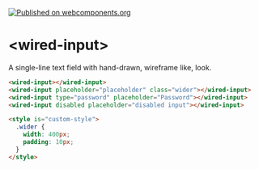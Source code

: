 [![Published on webcomponents.org](https://img.shields.io/badge/webcomponents.org-published-blue.svg)](https://www.webcomponents.org/element/wiredjs/wired-input)

# \<wired-input\>

A single-line text field with hand-drawn, wireframe like, look. 

<!--
```
<custom-element-demo>
  <template>
    <script src="../webcomponentsjs/webcomponents-lite.js"></script>
    <link rel="import" href="wired-input.html">
    <style is="custom-style">
      wired-input {
        margin: 5px 0;
        display: block;
      }
      .wider {
        width: 400px;
        padding: 10px;
      }
    </style>
    <next-code-block></next-code-block>
  </template>
</custom-element-demo>
```
-->
```html
<wired-input></wired-input>
<wired-input placeholder="placeholder" class="wider"></wired-input>
<wired-input type="password" placeholder="Password"></wired-input>
<wired-input disabled placeholder="disabled input"></wired-input>

<style is="custom-style">
  .wider {
    width: 400px;
    padding: 10px;
  }
</style>
```
